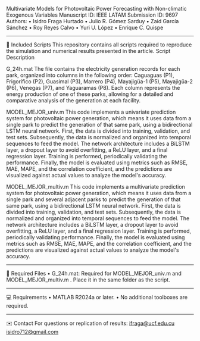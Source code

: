 Multivariate Models for Photovoltaic Power Forecasting with Non-climatic Exogenous Variables
 Manuscript ID: IEEE LATAM Submission ID: 9697 Authors:
•	Isidro Fraga Hurtado 
•	Julio R. Gómez Sarduy 
•	Zaid García Sánchez 
•	Roy Reyes Calvo 
•	Yuri U. López 
•	Enrique C. Quispe 
________________________________________
📁 Included Scripts
This repository contains all scripts required to reproduce the simulation and numerical results presented in the article.
Script	Description

G_24h.mat	The file contains the electricity generation records for each park, organized into columns in the following order: Caguaguas (P1), Frigorífico (P2), Guasimal (P3), Marrero (P4), Mayajigüa-1 (P5), Mayajigüa-2 (P6), Venegas (P7), and Yaguaramas (P8). Each column represents the energy production of one of these parks, allowing for a detailed and comparative analysis of the generation at each facility.

MODEL_MEJOR_univ.m	This code implements a univariate prediction system for photovoltaic power generation, which means it uses data from a single park to predict the generation of that same park, using a bidirectional LSTM neural network. First, the data is divided into training, validation, and test sets. Subsequently, the data is normalized and organized into temporal sequences to feed the model. The network architecture includes a BiLSTM layer, a dropout layer to avoid overfitting, a ReLU layer, and a final regression layer. Training is performed, periodically validating the performance. Finally, the model is evaluated using metrics such as RMSE, MAE, MAPE, and the correlation coefficient, and the predictions are visualized against actual values to analyze the model's accuracy.

MODEL_MEJOR_multiv.m	This code implements a multivariate prediction system for photovoltaic power generation, which means it uses data from a single park and several adjacent parks to predict the generation of that same park, using a bidirectional LSTM neural network. First, the data is divided into training, validation, and test sets. Subsequently, the data is normalized and organized into temporal sequences to feed the model. The network architecture includes a BiLSTM layer, a dropout layer to avoid overfitting, a ReLU layer, and a final regression layer. Training is performed, periodically validating performance. Finally, the model is evaluated using metrics such as RMSE, MAE, MAPE, and the correlation coefficient, and the predictions are visualized against actual values to analyze the model's accuracy.

________________________________________
📂 Required Files
•	G_24h.mat: Required for MODEL_MEJOR_univ.m   and MODEL_MEJOR_multiv.m . Place it in the same folder as the script.
________________________________________
💻 Requirements
•	MATLAB R2024a or later.
•	No additional toolboxes are required.
________________________________________
✉️ Contact
For questions or replication of results:
ifraga@ucf.edu.cu
isidro712@gmail.com


